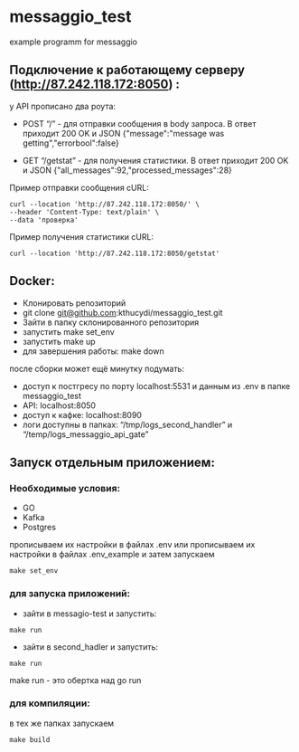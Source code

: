 # messaggio_test
example programm for messaggio

## Подключение к работающему серверу (http://87.242.118.172:8050) :
у API прописано два роута:
 - POST “/” - для отправки сообщения в body запроса. В ответ приходит 200 OK и JSON {"message":"message was getting","errorbool":false}

 - GET “/getstat” - для получения статистики. В ответ приходит 200 OK и JSON {"all_messages":92,"processed_messages":28}

Пример отправки сообщения cURL:
```
curl --location 'http://87.242.118.172:8050/' \
--header 'Content-Type: text/plain' \
--data 'проверка'
```
Пример получения статистики cURL: 
```
curl --location 'http://87.242.118.172:8050/getstat'
```
## Docker:
 - Клонировать репозиторий 
 - git clone git@github.com:kthucydi/messaggio_test.git
 - Зайти в папку склонированного репозитория
 - запустить make set_env
 - запустить make up
 - для завершения работы: make down

после сборки может ещё минутку подумать:
 - доступ к постгресу по порту localhost:5531 и данным из .env в папке messaggio_test
 - API: localhost:8050
 - доступ к кафке: localhost:8090
 - логи доступны в папках: “/tmp/logs_second_handler” и “/temp/logs_messaggio_api_gate”

 ## Запуск отдельным приложением:
 ### Необходимые условия:
  - GO
  - Kafka
  - Postgres

  прописываем их настройки в файлах .env 
  или
  прописываем их настройки в файлах .env_example и затем запускаем 
  ```
  make set_env
  ```
  ### для запуска приложений:
   - зайти в messagio-test и запустить:
  ```
  make run
  ```

   - зайти в second_hadler и запустить:
  ```
  make run
  ```
   make run - это обертка над go run

### для компиляции:
в тех же папках запускаем
```
make build
```
  